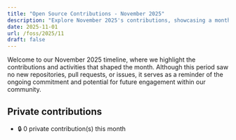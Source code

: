 ```yaml
---
title: "Open Source Contributions - November 2025"
description: "Explore November 2025's contributions, showcasing a month of impactful growth and collaboration in our community despite minimal activity."
date: 2025-11-01
url: /foss/2025/11
draft: false
---
```


Welcome to our November 2025 timeline, where we highlight the contributions and activities that shaped the month. Although this period saw no new repositories, pull requests, or issues, it serves as a reminder of the ongoing commitment and potential for future engagement within our community.

## Private contributions

- 🔒 0 private contribution(s) this month

